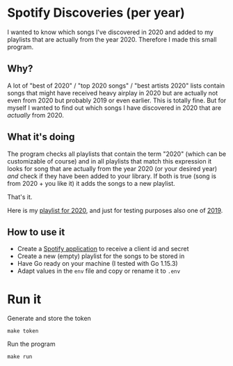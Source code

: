 
# Spotify Discoveries (per year)

I wanted to know which songs I've discovered in 2020 and added to my playlists that are actually from the year 2020. Therefore I made this small program.

## Why?
A lot of "best of 2020" / "top 2020 songs" / "best artists 2020" lists contain songs that might have received heavy airplay in 2020 but are actually not even from 2020 but probably 2019 or even earlier. This is totally fine. But for myself I wanted to find out which songs I have discovered in 2020 that are _actually_ from 2020.

## What it's doing
The program checks all playlists that contain the term "2020" (which can be customizable of course) and in all playlists that match this expression it looks for song that are actually from the year 2020 (or your desired year) _and_ check if they have been added to your library. If both is true (song is from 2020 + you like it) it adds the songs to a new playlist.

That's it.

Here is my [playlist for 2020](https://open.spotify.com/playlist/2D0NidVJbZfnR4wmvYSRiA?si=tVTpL61pRGWypiROYqdeqQ), and just for testing purposes also one of [2019](https://open.spotify.com/playlist/0uwZfzhqw2G5id1El0oCJE?si=WFk_PEYZSpijQ4gdnYOsXQ).

## How to use it
- Create a [Spotify application](https://developer.spotify.com/dashboard/applications) to receive a client id and secret
- Create a new (empty) playlist for the songs to be stored in
- Have Go ready on your machine (I tested with Go 1.15.3)
- Adapt values in the `env` file and copy or rename it to `.env`

# Run it

Generate and store the token
```
make token
```

Run the program
```
make run
```